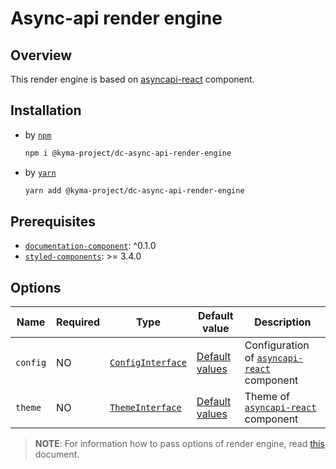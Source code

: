 # Async-api render engine

## Overview

This render engine is based on [asyncapi-react](https://github.com/asyncapi/asyncapi-react) component.

## Installation

- by [`npm`](https://www.npmjs.com/)
  ``` bash
  npm i @kyma-project/dc-async-api-render-engine
  ```

- by [`yarn`](https://yarnpkg.com/en/)
  ``` bash
  yarn add @kyma-project/dc-async-api-render-engine
  ```

## Prerequisites

- [`documentation-component`](https://github.com/kyma-incubator/documentation-component/tree/master/packages/documentation-component): ^0.1.0
- [`styled-components`](https://github.com/styled-components/styled-components): >= 3.4.0

## Options

| Name | Required | Type | Default value | Description |
|---|---|---|---|---|
| `config` | NO | [`ConfigInterface`](https://github.com/asyncapi/asyncapi-react/blob/master/docs/configuration/config-modification.md) | [Default values](https://github.com/asyncapi/asyncapi-react/blob/master/library/src/config/default.ts#L3) | Configuration of [`asyncapi-react`](https://github.com/asyncapi/asyncapi-react) component |
| `theme` | NO | [`ThemeInterface`](https://github.com/asyncapi/asyncapi-react/blob/master/docs/configuration/theme-modification.md) | [Default values](https://github.com/asyncapi/asyncapi-react/blob/master/library/src/theme/default.ts#L4) | Theme of [`asyncapi-react`](https://github.com/asyncapi/asyncapi-react) component |

> **NOTE**: For information how to pass options of render engine, read [this](../../docs/props/render-engines.md#passing-globally-options) document.
